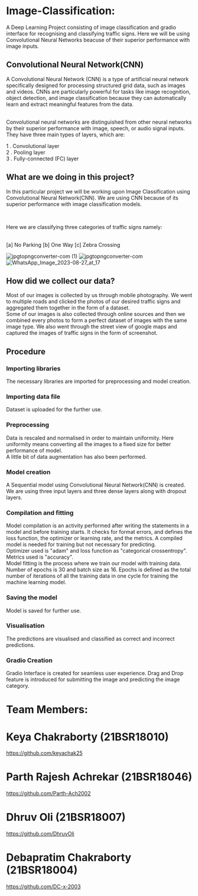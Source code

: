 # Image-Classification:
A Deep Learning Project consisting of image classification and gradio interface for recognising and classifying traffic signs.
Here we will be using Convolutional Neural Networks beacuse of their superior performance with image inputs.
## Convolutional Neural Network(CNN)
A Convolutional Neural Network (CNN) is a type of artificial neural network specifically designed for processing structured grid data, such as images and videos. CNNs are particularly powerful for tasks like image recognition, object detection, and image classification because they can automatically learn and extract meaningful features from the data.

<br>
Convolutional neural networks are distinguished from other neural networks by their superior performance with image, speech, or audio signal inputs. They have three main types of layers, which are:
<br>


1 . Convolutional layer
<br>
2 . Pooling layer
<br>
3 . Fully-connected (FC) layer
<br>

## What are we doing in this project?
In this particular project we will be working upon Image Classification using Convolutional Neural Network(CNN). We are using CNN because of its superior performance with image classification models.

<br>

Here we are classifying three categories of traffic signs namely:
<br>
<br>

[a] No Parking
[b] One Way
[c] Zebra Crossing
<br>

![jpgtopngconverter-com (1)](https://github.com/Parth-Ach2002/Image-Classification/assets/141126437/7ffa33af-f59e-43ef-9154-38fceac209d8) 
![jpgtopngconverter-com](https://github.com/Parth-Ach2002/Image-Classification/assets/141126437/ae32cb74-ec1d-4a3e-9636-0a8b47c414e0) 
![WhatsApp_Image_2023-08-27_at_17](https://github.com/Parth-Ach2002/Image-Classification/assets/141126437/aa215b4b-3007-4291-98d2-3eb8e7cec113)


## How did we collect our data?
Most of our images is collected by us through mobile photography. We went to multiple roads and clicked the photos of our desired traffic signs and aggregated them together in the form of a dataset. 
<br>
Some of our images is also collected through online sources and then we combined every photos to form a perfect dataset of images with the same image type. 
We also went through the street view of google maps and captured the images of traffic signs in the form of screenshot.
<br>

## Procedure
### Importing libraries
The necessary libraries are imported for preprocessing and model creation.
<br>

### Importing data file
Dataset is uploaded for the further use.
<br>

### Preprocessing
Data is rescaled and normalised in order to maintain uniformity. Here uniformity means converting all the images to a fixed size for better performance of model.
<br>
A little bit of data augmentation has also been performed.
<br>

### Model creation 
A Sequential model using Convolutional Neural Network(CNN) is created.
We are using three input layers and three dense layers along with dropout layers. 
<br>

### Compilation and fitting
 Model compilation is an activity performed after writing the statements in a model and before training starts. It checks for format errors, and defines the loss function, the optimizer or learning rate, and the metrics. A compiled model is needed for training but not necessary for predicting.
<br>
Optimizer used is "adam" and loss function as "categorical crossentropy". Metrics used is "accuracy".
<br>
Model fitting is the process where we train our model with training data.
<br>
Number of epochs is 30 and batch size as 16. Epochs is defined as the total number of iterations of all the training data in one cycle for training the machine learning model. 
<br>

### Saving the model
Model is saved for further use.
<br>

### Visualisation
The predictions are visualised and classified as correct and incorrect predictions.
<br>

### Gradio Creation
Gradio Interface is created for seamless user experience.
Drag and Drop feature is introduced for submitting the image and predicting the image category.











# Team Members: 
# Keya Chakraborty (21BSR18010) 
https://github.com/keyachak25
# Parth Rajesh Achrekar (21BSR18046) 
https://github.com/Parth-Ach2002
# Dhruv Oli (21BSR18007)           
https://github.com/DhruvOli
# Debapratim Chakraborty (21BSR18004) 
https://github.com/DC-x-2003


